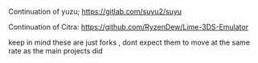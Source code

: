 Continuation of yuzu;
https://gitlab.com/suyu2/suyu
 

Continuation of Citra:
https://github.com/RyzenDew/Lime-3DS-Emulator

keep in mind these are just forks , dont expect them to move at the same rate as the main projects did